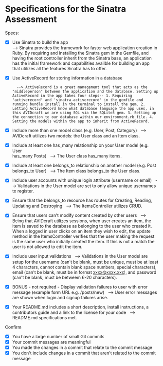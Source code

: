# Specifications for the Sinatra Assessment

Specs:
- [x] Use Sinatra to build the app<br>
        --> Sinatra provides the framework for faster web application creation in Ruby. By requiring and installing the Sinatra gem in the Gemfile, and having the root controller inherit from the Sinatra base, an application has the initial framework and capabilities availble for building an app that utilizes all the features Sinatra has to offer.
- [X] Use ActiveRecord for storing information in a database

        --> ActiveRecord is a great management tool that acts as the "middleperson" between the application and the database. Setting up ActiveRecord in the app takes four steps-- 1. Requiring 'activerecord' and 'sinatra-activerecord' in the gemfile and running bundle install in the terminal to install the gem. 2. Letting ActiveRecord know what database language the app uses, in this AVIDcraft we are using SQL via the SQLite3 gem. 3. Setting up the connection to our database within our environment.rb file. 4. Setting the models within the app to inherit from ActiveRecord.
- [X] Include more than one model class (e.g. User, Post, Category)&nbsp;&nbsp;
        --> AVIDcraft utilizes two models: the User class and an Item class.
- [X] Include at least one has_many relationship on your User model (e.g. User  
has_many Posts)&nbsp;&nbsp;
        --> The User class has_many items.
- [X] Include at least one belongs_to relationship on another model (e.g. Post 
belongs_to User)&nbsp;&nbsp;
        --> The Item class belongs_to the User class.
- [X] Include user accounts with unique login attribute (username or email)&nbsp;&nbsp;
        --> Validations in the User model are set to only allow unique usernames to register.
- [x] Ensure that the belongs_to resource has routes for Creating, Reading, Updating and Destroying&nbsp;&nbsp;
        --> The ItemsController utilizes CRUD.
- [X] Ensure that users can't modify content created by other users&nbsp;&nbsp;
        --> Being that AVIDcraft utilizes sessions, when user creates an item, the item is saved to the database as belonging to the user who created it.  When a logged in user clicks on an item they wish to edit, the update method in the ItemsController verifies that the user making the request is the same user who initially created the item. If  this is not a match the user is not allowed to edit the item. 
- [X] Include user input validations&nbsp;&nbsp;
        --> Validations in the User model are setup for the username (can't be blank, must be unique, must be at least 4 characters, cannot contain blank space numbers, special characters), email (can't be blank, must be in format xxxx@xxxx.xxx), and password (can't be blank, must be betweem 6-20 characters).
- [x] BONUS - not required - Display validation failures to user with error message (example form URL e.g. /posts/new)&nbsp;&nbsp;
        --> User error messages are shown when login and signup failures arise.
- [X] Your README.md includes a short description, install instructions, a contributors guide and a link to the license for your code&nbsp;&nbsp;
        --> README.md specifications met.

Confirm
- [X] You have a large number of small Git commits
- [X] Your commit messages are meaningful
- [X] You made the changes in a commit that relate to the commit message
- [X] You don't include changes in a commit that aren't related to the commit message